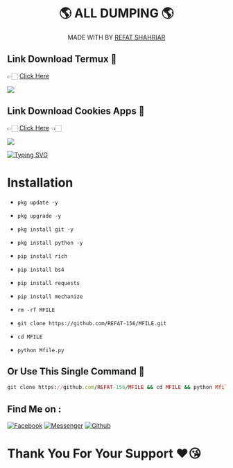 <h1 align="center">
 🌎 ALL DUMPING 🌎
</h1>
</div>
<p align="center">
  MADE WITH BY <a href="https://github.com/REFAT-156">REFAT SHAHRIAR</a>
</p>
<p align="center">

## Link Download Termux 🤍
👉🏻 [Click Here](https://f-droid.org/repo/com.termux_118.apk) 

<img src="https://raw.githubusercontent.com/REFAT-156/ServerOfRefat/main/IMG_20230704_131514.jpg" />

## Link Download Cookies Apps 🤍
👉🏻 [Click Here](https://apkfab.com/rs-cookies-%F0%9F%8D%AA/com.cookies.extractor/apk?h=422aae316ddb134df6ee43ee0f8afe1b4f1cbd7bdfd8b2c325a4e29e92837ab6) 👈🏻

<img src="https://raw.githubusercontent.com/REFAT-156/ServerOfRefat/main/IMG_20230704_131315.jpg" />

[![Typing SVG](https://readme-typing-svg.herokuapp.com?font=Neuton&size=23&color=30FF40&background=000000¢er=true&vCenter=true&width=350&height=55&lines=YOU+RESPECT+ME+I+RESPECT+YOU+😊;YOU+DISRESPECT+ME+I+FUCK+YOU+🙂)](https://git.io/typing-svg)
 
# Installation
 
- `pkg update -y`
 
- `pkg upgrade -y`
 
- `pkg install git -y`
 
- `pkg install python -y`
 
- `pip install rich`
 
- `pip install bs4`

- `pip install requests`

- `pip install mechanize`
 
- `rm -rf MFILE`
 
- `git clone https://github.com/REFAT-156/MFILE.git`
 
- `cd MFILE`
 
- `python Mfile.py`

## Or Use This Single Command 💁
```ruby
git clone https://github.com/REFAT-156/MFILE && cd MFILE && python Mfile.py
```

## Find Me on :
 
[![Facebook](https://img.shields.io/badge/Facebook-green?style=for-the-badge&logo=facebook)](https://fb.com/FHRBROO)
[![Messenger](https://img.shields.io/badge/Chat-Messenger-blue?style=for-the-badge&logo=messenger)](https://m.me/FHRBROO)
[![Github](https://img.shields.io/badge/Github-REFAT-156green?style=for-the-badge&logo=github)](https://github.com/REFAT-156)
 
# Thank You For Your Support ❤️😘
